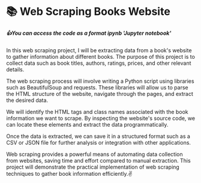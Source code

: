 <h1>📚 Web Scraping Books Website</h1>

<h5>👍You can access the code as a format ipynb 'Jupyter notebook'</h5>
In this web scraping project, I will be extracting data from a book's website to gather information about different books. The purpose of this project is to collect data such as book titles, authors, ratings, prices, and other relevant details.

The web scraping process will involve writing a Python script using libraries such as BeautifulSoup and requests. These libraries will allow us to parse the HTML structure of the website, navigate through the pages, and extract the desired data.

We will identify the HTML tags and class names associated with the book information we want to scrape. By inspecting the website's source code, we can locate these elements and extract the data programmatically.

Once the data is extracted, we can save it in a structured format such as a CSV or JSON file for further analysis or integration with other applications.

Web scraping provides a powerful means of automating data collection from websites, saving time and effort compared to manual extraction. This project will demonstrate the practical implementation of web scraping techniques to gather book information efficiently.✌

